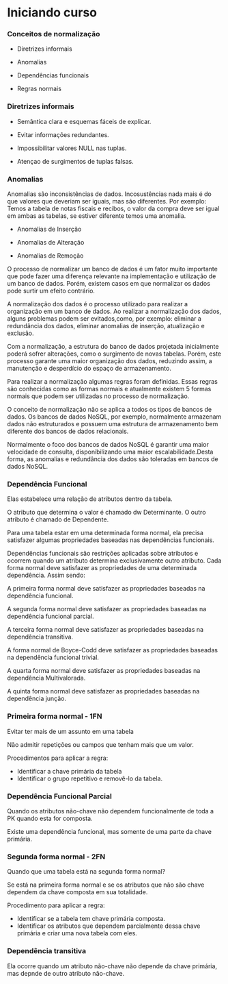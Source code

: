 # Iniciando curso

### Conceitos de normalização

- Diretrizes informais

- Anomalias

- Dependências funcionais

- Regras normais

### Diretrizes informais

- Semântica clara e esquemas fáceis de explicar.

- Evitar informações redundantes.

- Impossibilitar valores NULL nas tuplas.

- Atençao de surgimentos de tuplas falsas.

### Anomalias

Anomalias são inconsistências de dados. Incosustências nada mais é do que valores que deveriam ser iguais, mas são diferentes. Por exemplo: Temos a tabela de notas fiscais e recibos, o valor da compra deve ser igual em ambas as tabelas, se estiver diferente temos uma anomalia.

- Anomalias de Inserção

- Anomalias de Alteração

- Anomalias de Remoção

O processo de normalizar um banco de dados é um fator muito importante que pode fazer uma diferença relevante na implementação e utilização de um banco de dados. Porém, existem casos em que normalizar os dados pode surtir um efeito contrário.

A normalização dos dados é o processo utilizado para realizar a organização em um banco de dados. Ao realizar a normalização dos dados, alguns problemas podem ser evitados,como, por exemplo: eliminar a redundância dos dados, eliminar anomalias de inserção, atualização e exclusão.

Com a normalização, a estrutura do banco de dados projetada inicialmente poderá sofrer alterações, como o surgimento de novas tabelas. Porém, este processo garante uma maior organização dos dados, reduzindo assim, a manutenção e desperdício do espaço de armazenamento.

Para realizar a normalização algumas regras foram definidas. Essas regras são conhecidas como as formas normais e atualmente existem 5 formas normais que podem ser utilizadas no processo de normalização.

O conceito de normalização não se aplica a todos os tipos de bancos de dados. Os bancos de dados NoSQL, por exemplo, normalmente armazenam dados não estruturados e possuem uma estrutura de armazenamento bem diferente dos bancos de dados relacionais.

Normalmente o foco dos bancos de dados NoSQL é garantir uma maior velocidade de consulta, disponibilizando uma maior escalabilidade.Desta forma, as anomalias e redundância dos dados são toleradas em bancos de dados NoSQL.

### Dependência Funcional

Elas estabelece uma relação de atributos dentro da tabela.

O atributo que determina o valor é chamado dw Determinante. O outro atributo é chamado de Dependente.

Para uma tabela estar em uma determinada forma normal, ela precisa satisfazer algumas propriedades baseadas nas dependências funcionais.

Dependências funcionais são restrições aplicadas sobre atributos e ocorrem quando um atributo determina exclusivamente outro atributo. Cada forma normal deve satisfazer as propriedades de uma determinada dependência. Assim sendo:

A primeira forma normal deve satisfazer as propriedades baseadas na dependência funcional.

A segunda forma normal deve satisfazer as propriedades baseadas na dependência funcional parcial.

A terceira forma normal deve satisfazer as propriedades baseadas na dependência transitiva.

A forma normal de Boyce-Codd deve satisfazer as propriedades baseadas na dependência funcional trivial.

A quarta forma normal deve satisfazer as propriedades baseadas na dependência Multivalorada.

A quinta forma normal deve satisfazer as propriedades baseadas na dependência junção.

### Primeira forma normal - 1FN

Evitar ter mais de um assunto em uma tabela 

Não admitir repetições ou campos que tenham mais que um valor.

Procedimentos para aplicar a regra:

- Identificar a chave primária da tabela
- Identificar o grupo repetitivo e removê-lo da tabela.

### Dependência Funcional Parcial

Quando os atributos não-chave não dependem funcionalmente de toda a PK quando esta for composta.

Existe uma dependência funcional, mas somente de uma parte da chave primária.

### Segunda forma normal - 2FN

Quando que uma tabela está na segunda forma normal?

Se está na primeira forma normal e se os atributos que não são chave dependem da chave composta em sua totalidade.

Procedimento para aplicar a regra:

- Identificar se a tabela tem chave primária composta.
- Identificar os atributos que dependem parcialmente dessa chave primária e criar uma nova tabela com eles.

### Dependência transitiva

Ela ocorre quando um atributo não-chave não depende da chave primária, mas depnde de outro atributo não-chave.

